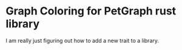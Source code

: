 # Graph Coloring for PetGraph rust library

I am really just figuring out how to add a new trait to a library.
